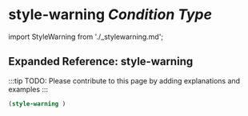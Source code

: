 # **style-warning** *Condition Type*

import StyleWarning from './_stylewarning.md';

<StyleWarning />

## Expanded Reference: style-warning

:::tip
TODO: Please contribute to this page by adding explanations and examples
:::

```lisp
(style-warning )
```
